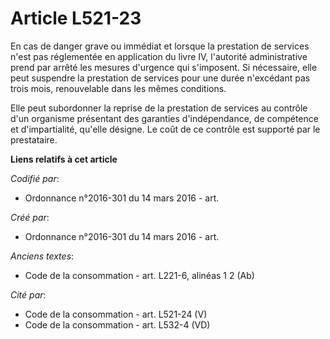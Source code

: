 # Article L521-23

En cas de danger grave ou immédiat et lorsque la prestation de services n'est pas réglementée en application du livre IV,
l'autorité administrative prend par arrêté les mesures d'urgence qui s'imposent. Si nécessaire, elle peut suspendre la
prestation de services pour une durée n'excédant pas trois mois, renouvelable dans les mêmes conditions.

Elle peut subordonner la reprise de la prestation de services au contrôle d'un organisme présentant des garanties
d'indépendance, de compétence et d'impartialité, qu'elle désigne. Le coût de ce contrôle est supporté par le prestataire.

**Liens relatifs à cet article**

_Codifié par_:

  - Ordonnance n°2016-301 du 14 mars 2016 - art.

_Créé par_:

  - Ordonnance n°2016-301 du 14 mars 2016 - art.

_Anciens textes_:

  - Code de la consommation - art. L221-6, alinéas 1 2 (Ab)

_Cité par_:

  - Code de la consommation - art. L521-24 (V)
  - Code de la consommation - art. L532-4 (VD)
